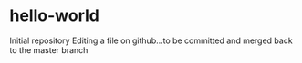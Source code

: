 # hello-world
Initial repository 
Editing a file on github...to be committed and merged back to the master branch
